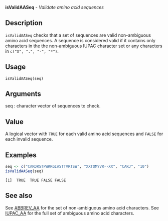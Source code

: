 **isValidAASeq** - *Validate amino acid sequences*

Description
--------------------

`isValidAASeq` checks that a set of sequences are valid non-ambiguous 
amino acid sequences. A sequence is considered valid if it contains only 
characters in the the non-ambiguous IUPAC character set or any characters in 
`c("X", ".", "-", "*")`.


Usage
--------------------
```
isValidAASeq(seq)
```

Arguments
-------------------

seq
:   character vector of sequences to check.




Value
-------------------

A logical vector with `TRUE` for each valid amino acid sequences 
and `FALSE` for each invalid sequence.



Examples
-------------------

```R
seq <- c("CARDRSTPWRRGIASTTVRTSW", "XXTQMYVR--XX", "CARJ", "10") 
isValidAASeq(seq)
```


```
[1]  TRUE  TRUE FALSE FALSE

```



See also
-------------------

See [ABBREV_AA](ABBREV_AA.md) for the set of non-ambiguous amino acid characters.
See [IUPAC_AA](IUPAC_CODES.md) for the full set of ambiguous amino acid characters.



